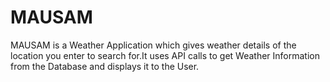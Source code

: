 # MAUSAM
MAUSAM is a Weather Application which gives weather details of the location you enter to search for.It uses API calls to get Weather Information from the Database and displays it to the User.  
